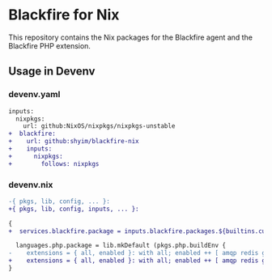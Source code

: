 # Blackfire for Nix

This repository contains the Nix packages for the Blackfire agent and the Blackfire PHP extension.

## Usage in Devenv

### devenv.yaml

```diff
inputs:
  nixpkgs:
    url: github:NixOS/nixpkgs/nixpkgs-unstable
+  blackfire:
+    url: github:shyim/blackfire-nix
+    inputs:
+      nixpkgs:
+        follows: nixpkgs
```

### devenv.nix

```diff
-{ pkgs, lib, config, ... }:
+{ pkgs, lib, config, inputs, ... }:

{
+  services.blackfire.package = inputs.blackfire.packages.${builtins.currentSystem}.blackfire;

  languages.php.package = lib.mkDefault (pkgs.php.buildEnv {
-    extensions = { all, enabled }: with all; enabled ++ [ amqp redis grpc blackfire ];
+    extensions = { all, enabled }: with all; enabled ++ [ amqp redis grpc inputs.blackfire.packages.${builtins.currentSystem}.blackfire-php ];
}
```
